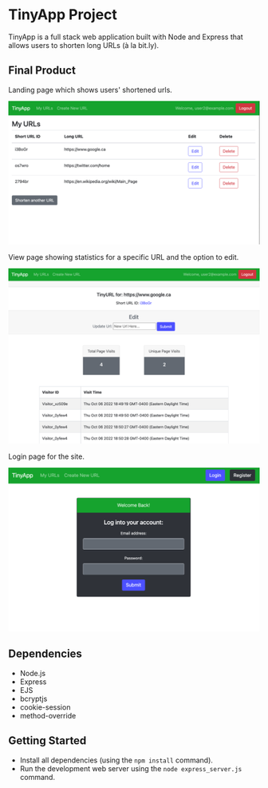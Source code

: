 # TinyApp Project

TinyApp is a full stack web application built with Node and Express that allows users to shorten long URLs (à la bit.ly).

## Final Product

Landing page which shows users' shortened urls.

!["Landing page"](https://github.com/jbuistjbuist/tinyapp/blob/main/docs/urls_page.png)

View page showing statistics for a specific URL and the option to edit.

!["Page for each URL which provides the option to edit the URL, and displays information about total and unique visits to the URL"](https://github.com/jbuistjbuist/tinyapp/blob/main/docs/urls_show_page.png)

Login page for the site.

!["Login form to access account"](https://github.com/jbuistjbuist/tinyapp/blob/main/docs/login_page.png)

## Dependencies

- Node.js
- Express
- EJS
- bcryptjs
- cookie-session
- method-override

## Getting Started

- Install all dependencies (using the `npm install` command).
- Run the development web server using the `node express_server.js` command.
